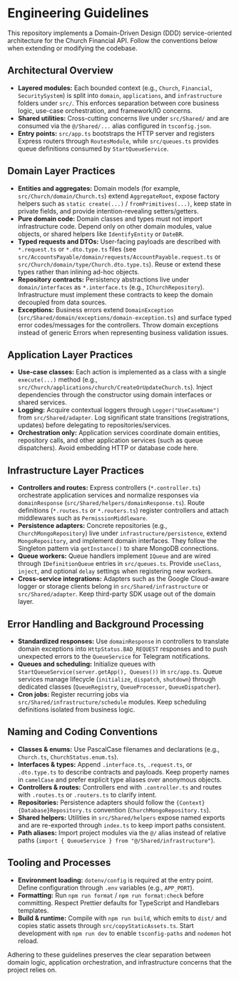 # Engineering Guidelines

This repository implements a Domain-Driven Design (DDD) service-oriented architecture for the Church Financial API. Follow the conventions below when extending or modifying the codebase.

## Architectural Overview
- **Layered modules:** Each bounded context (e.g., `Church`, `Financial`, `SecuritySystem`) is split into `domain`, `applications`, and `infrastructure` folders under `src/`. This enforces separation between core business logic, use-case orchestration, and framework/IO concerns.
- **Shared utilities:** Cross-cutting concerns live under `src/Shared/` and are consumed via the `@/Shared/...` alias configured in `tsconfig.json`.
- **Entry points:** `src/app.ts` bootstraps the HTTP server and registers Express routers through `RoutesModule`, while `src/queues.ts` provides queue definitions consumed by `StartQueueService`.

## Domain Layer Practices
- **Entities and aggregates:** Domain models (for example, `src/Church/domain/Church.ts`) extend `AggregateRoot`, expose factory helpers such as `static create(...)` / `fromPrimitives(...)`, keep state in private fields, and provide intention-revealing setters/getters.
- **Pure domain code:** Domain classes and types must not import infrastructure code. Depend only on other domain modules, value objects, or shared helpers like `IdentifyEntity` or `DateBR`.
- **Typed requests and DTOs:** User-facing payloads are described with `*.request.ts` or `*.dto.type.ts` files (see `src/AccountsPayable/domain/requests/AccountPayable.request.ts` or `src/Church/domain/type/Church.dto.type.ts`). Reuse or extend these types rather than inlining ad-hoc objects.
- **Repository contracts:** Persistency abstractions live under `domain/interfaces` as `*.interface.ts` (e.g., `IChurchRepository`). Infrastructure must implement these contracts to keep the domain decoupled from data sources.
- **Exceptions:** Business errors extend `DomainException` (`src/Shared/domain/exceptions/domain-exception.ts`) and surface typed error codes/messages for the controllers. Throw domain exceptions instead of generic Errors when representing business validation issues.

## Application Layer Practices
- **Use-case classes:** Each action is implemented as a class with a single `execute(...)` method (e.g., `src/Church/applications/church/CreateOrUpdateChurch.ts`). Inject dependencies through the constructor using domain interfaces or shared services.
- **Logging:** Acquire contextual loggers through `Logger("UseCaseName")` from `src/Shared/adapter`. Log significant state transitions (registrations, updates) before delegating to repositories/services.
- **Orchestration only:** Application services coordinate domain entities, repository calls, and other application services (such as queue dispatchers). Avoid embedding HTTP or database code here.

## Infrastructure Layer Practices
- **Controllers and routes:** Express controllers (`*.controller.ts`) orchestrate application services and normalize responses via `domainResponse` (`src/Shared/helpers/domainResponse.ts`). Route definitions (`*.routes.ts` or `*.routers.ts`) register controllers and attach middlewares such as `PermissionMiddleware`.
- **Persistence adapters:** Concrete repositories (e.g., `ChurchMongoRepository`) live under `infrastructure/persistence`, extend `MongoRepository`, and implement domain interfaces. They follow the Singleton pattern via `getInstance()` to share MongoDB connections.
- **Queue workers:** Queue handlers implement `IQueue` and are wired through `IDefinitionQueue` entries in `src/queues.ts`. Provide `useClass`, `inject`, and optional `delay` settings when registering new workers.
- **Cross-service integrations:** Adapters such as the Google Cloud-aware logger or storage clients belong in `src/Shared/infrastructure` or `src/Shared/adapter`. Keep third-party SDK usage out of the domain layer.

## Error Handling and Background Processing
- **Standardized responses:** Use `domainResponse` in controllers to translate domain exceptions into `HttpStatus.BAD_REQUEST` responses and to push unexpected errors to the `QueueService` for Telegram notifications.
- **Queues and scheduling:** Initialize queues with `StartQueueService(server.getApp(), Queues())` in `src/app.ts`. Queue services manage lifecycle (`initialize`, `dispatch`, `shutdown`) through dedicated classes (`QueueRegistry`, `QueueProcessor`, `QueueDispatcher`).
- **Cron jobs:** Register recurring jobs via `src/Shared/infrastructure/schedule` modules. Keep scheduling definitions isolated from business logic.

## Naming and Coding Conventions
- **Classes & enums:** Use PascalCase filenames and declarations (e.g., `Church.ts`, `ChurchStatus.enum.ts`).
- **Interfaces & types:** Append `.interface.ts`, `.request.ts`, or `.dto.type.ts` to describe contracts and payloads. Keep property names in `camelCase` and prefer explicit type aliases over anonymous objects.
- **Controllers & routes:** Controllers end with `.controller.ts` and routes with `.routes.ts` or `.routers.ts` to clarify intent.
- **Repositories:** Persistence adapters should follow the `{Context}{Database}Repository.ts` convention (`ChurchMongoRepository.ts`).
- **Shared helpers:** Utilities in `src/Shared/helpers` expose named exports and are re-exported through `index.ts` to keep import paths consistent.
- **Path aliases:** Import project modules via the `@/` alias instead of relative paths (`import { QueueService } from "@/Shared/infrastructure"`).

## Tooling and Processes
- **Environment loading:** `dotenv/config` is required at the entry point. Define configuration through `.env` variables (e.g., `APP_PORT`).
- **Formatting:** Run `npm run format` / `npm run format:check` before committing. Respect Prettier defaults for TypeScript and Handlebars templates.
- **Build & runtime:** Compile with `npm run build`, which emits to `dist/` and copies static assets through `src/copyStaticAssets.ts`. Start development with `npm run dev` to enable `tsconfig-paths` and `nodemon` hot reload.

Adhering to these guidelines preserves the clear separation between domain logic, application orchestration, and infrastructure concerns that the project relies on.
